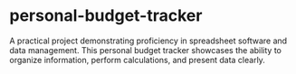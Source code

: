 # personal-budget-tracker
A practical project demonstrating proficiency in spreadsheet software and data management. This personal budget tracker showcases the ability to organize information, perform calculations, and present data clearly.
